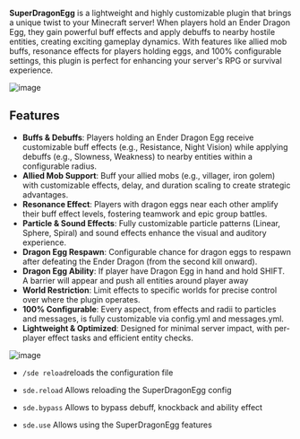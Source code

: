 **SuperDragonEgg** is a lightweight and highly customizable plugin that brings a unique twist to your Minecraft server! 
When players hold an Ender Dragon Egg, they gain powerful buff effects and apply debuffs to nearby hostile entities, creating exciting gameplay dynamics.
With features like allied mob buffs, resonance effects for players holding eggs, and 100% configurable settings, this plugin is perfect for enhancing your server's RPG or survival experience.

![image](https://github.com/user-attachments/assets/9b628bd9-f92e-4d21-bf58-3f8039309d89)
## Features
- **Buffs & Debuffs**: Players holding an Ender Dragon Egg receive customizable buff effects (e.g., Resistance, Night Vision) while applying debuffs (e.g., Slowness, Weakness) to nearby entities within a configurable radius.
- **Allied Mob Support**: Buff your allied mobs (e.g., villager, iron golem) with customizable effects, delay, and duration scaling to create strategic advantages.
- **Resonance Effect**: Players with dragon eggs near each other amplify their buff effect levels, fostering teamwork and epic group battles.
- **Particle & Sound Effects**: Fully customizable particle patterns (Linear, Sphere, Spiral) and sound effects enhance the visual and auditory experience.
- **Dragon Egg Respawn**: Configurable chance for dragon eggs to respawn after defeating the Ender Dragon (from the second kill onward).
- **Dragon Egg Ability**: If player have Dragon Egg in hand and hold SHIFT. A barrier will appear and push all entities around player away
- **World Restriction**: Limit effects to specific worlds for precise control over where the plugin operates.
- **100% Configurable**: Every aspect, from effects and radii to particles and messages, is fully customizable via config.yml and messages.yml.
- **Lightweight & Optimized**: Designed for minimal server impact, with per-player effect tasks and efficient entity checks.

![image](https://github.com/user-attachments/assets/31b13b0c-d8e2-4634-813e-280ae6d081d7)
- `/sde reload`reloads the configuration file

- `sde.reload` Allows reloading the SuperDragonEgg config
- `sde.bypass` Allows to bypass debuff, knockback and ability effect
- `sde.use` Allows using the SuperDragonEgg features
